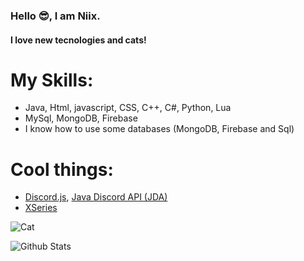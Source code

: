 ### Hello 😎, I am Niix.
#### I love new tecnologies and cats!

# My Skills:
* Java, Html, javascript, CSS, C++, C#, Python, Lua
* MySql, MongoDB, Firebase
* I know how to use some databases (MongoDB, Firebase and Sql)

# Cool things:
* [Discord.js](https://discord.js.org/#/), [Java Discord API (JDA)](https://github.com/DV8FromTheWorld/JDA)
* [XSeries](https://github.com/CryptoMorin/XSeries)

![Cat](https://github.com/Daniel-code15/Daniel-code15/blob/main/cats.gif?raw=true)


![Github Stats](https://github-readme-stats.vercel.app/api?username=daniel-code15&show_icons=true)
